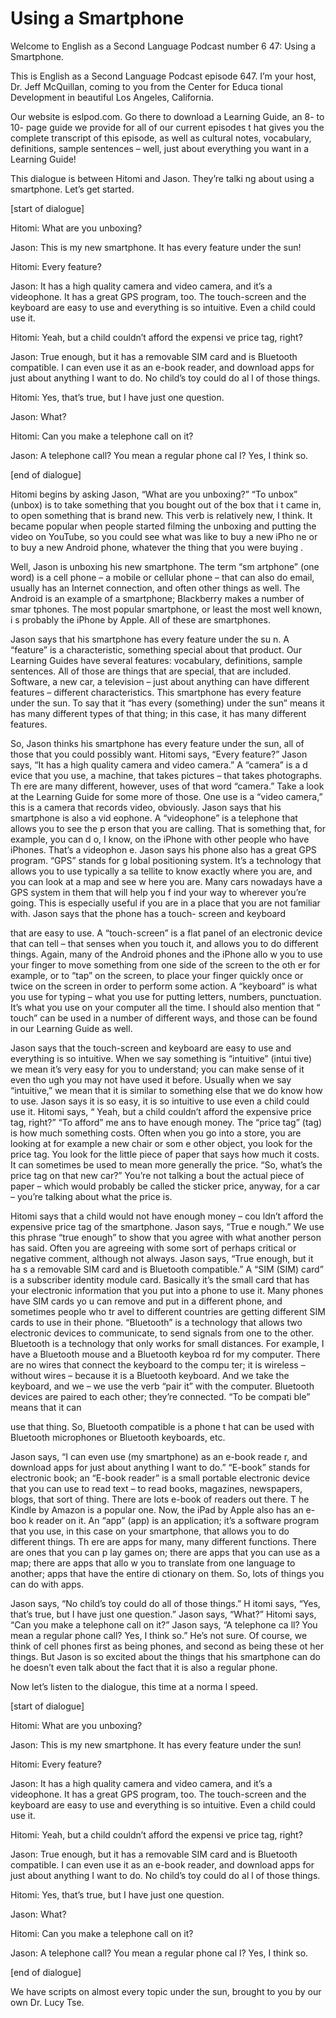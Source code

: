 # Using a Smartphone

Welcome to English as a Second Language Podcast number 6 47: Using a Smartphone.

This is English as a Second Language Podcast episode 647.  I’m your host, Dr. Jeff McQuillan, coming to you from the Center for Educa tional Development in beautiful Los Angeles, California.

Our website is eslpod.com.  Go there to download a Learning Guide, an 8- to 10- page guide we provide for all of our current episodes t hat gives you the complete transcript of this episode, as well as cultural notes, vocabulary, definitions, sample sentences – well, just about everything you want in a Learning Guide!

This dialogue is between Hitomi and Jason.  They’re talki ng about using a smartphone.  Let’s get started.

[start of dialogue]

Hitomi:  What are you unboxing?

Jason:  This is my new smartphone.  It has every feature under the sun!

Hitomi:  Every feature?

Jason:  It has a high quality camera and video camera, and  it’s a videophone.  It has a great GPS program, too.  The touch-screen and the keyboard are easy to use and everything is so intuitive.  Even a child could use it.

Hitomi:  Yeah, but a child couldn’t afford the expensi ve price tag, right?

Jason:  True enough, but it has a removable SIM card and  is Bluetooth compatible.  I can even use it as an e-book reader, and download apps for just about anything I want to do.  No child’s toy could do al l of those things.

Hitomi:  Yes, that’s true, but I have just one question.

Jason:  What?

Hitomi:  Can you make a telephone call on it?

Jason:  A telephone call?  You mean a regular phone cal l?  Yes, I think  so.

 [end of dialogue]

Hitomi begins by asking Jason, “What are you unboxing?”  “To unbox” (unbox) is to take something that you bought out of the box that i t came in, to open something that is brand new.  This verb is relatively new,  I think.  It became popular when people started filming the unboxing and  putting the video on YouTube, so you could see what was like to buy a new iPho ne or to buy a new Android phone, whatever the thing that you were buying .

Well, Jason is unboxing his new smartphone.  The term “sm artphone” (one word) is a cell phone – a mobile or cellular phone – that can  also do email, usually has an Internet connection, and often other things as well.   The Android is an example of a smartphone; Blackberry makes a number of smar tphones.  The most popular smartphone, or least the most well known, i s probably the iPhone by Apple.  All of these are smartphones.

Jason says that his smartphone has every feature under the su n.  A “feature” is a characteristic, something special about that product.  Our Learning Guides have several features: vocabulary, definitions, sample sentences.  All of those are things that are special, that are included.  Software, a new car, a television – just about anything can have different features – different characteristics.  This smartphone has every feature under the sun.  To say that it “has every (something) under the sun” means it has many different types of that thing; in this case, it has many different features.

So, Jason thinks his smartphone has every feature under the  sun, all of those that you could possibly want.  Hitomi says, “Every feature?”   Jason says, “It has a high quality camera and video camera.”  A “camera” is a d evice that you use, a machine, that takes pictures – that takes photographs.  Th ere are many different, however, uses of that word “camera.”  Take a look at the  Learning Guide for some more of those.  One use is a “video camera,” this is a  camera that records video, obviously.  Jason says that his smartphone is also a vid eophone.  A “videophone” is a telephone that allows you to see the p erson that you are calling.  That is something that, for example, you can d o, I know, on the iPhone with other people who have iPhones.  That’s a videophon e.  Jason says his phone also has a great GPS program.  “GPS” stands for g lobal positioning system.  It’s a technology that allows you to use typically a sa tellite to know exactly where you are, and you can look at a map and see w here you are.  Many cars nowadays have a GPS system in them that will help you f ind your way to wherever you’re going.  This is especially useful if you are in a place that you are not familiar with.  Jason says that the phone has a touch- screen and keyboard

 that are easy to use.  A “touch-screen” is a flat panel of an electronic device that can tell – that senses when you touch it, and allows you to  do different things. Again, many of the Android phones and the iPhone allo w you to use your finger to move something from one side of the screen to the oth er for example, or to “tap” on the screen, to place your finger quickly once or  twice on the screen in order to perform some action.  A “keyboard” is what you use for typing – what you use for putting letters, numbers, punctuation.  It’s what you use on your computer all the time.  I should also mention that “ touch” can be used in a number of different ways, and those can be found in our  Learning Guide as well.

Jason says that the touch-screen and keyboard are easy to use and everything is so intuitive.  When we say something is “intuitive” (intui tive) we mean it’s very easy for you to understand; you can make sense of it even tho ugh you may not have used it before.  Usually when we say “intuitive,” we mean that it is similar to something else that we do know how to use.  Jason says it is so easy, it is so intuitive to use even a child could use it.  Hitomi says, “ Yeah, but a child couldn’t afford the expensive price tag, right?”  “To afford” me ans to have enough money. The “price tag” (tag) is how much something costs.  Often  when you go into a store, you are looking at for example a new chair or som e other object, you look for the price tag.  You look for the little piece of  paper that says how much it costs.  It can sometimes be used to mean more generally the price.  “So, what’s the price tag on that new car?”  You’re not talking a bout the actual piece of paper – which would probably be called the sticker price, anyway, for a car – you’re talking about what the price is.

Hitomi says that a child would not have enough money – cou ldn’t afford the expensive price tag of the smartphone.  Jason says, “True e nough.”  We use this phrase “true enough” to show that you agree with what another person has said. Often you are agreeing with some sort of perhaps critical  or negative comment, although not always.  Jason says, “True enough, but it ha s a removable SIM card and is Bluetooth compatible.”  A “SIM (SIM) card” is a  subscriber identity module card.  Basically it’s the small card that has your electronic information that you put into a phone to use it.  Many phones have SIM cards yo u can remove and put in a different phone, and sometimes people who tr avel to different countries are getting different SIM cards to use in their phone.   “Bluetooth” is a technology that allows two electronic devices to communicate, to send signals from one to the other.  Bluetooth is a technology that only works for small distances.  For example, I have a Bluetooth mouse and a Bluetooth keyboa rd for my computer. There are no wires that connect the keyboard to the compu ter; it is wireless – without wires – because it is a Bluetooth keyboard.  And we take the keyboard, and we – we use the verb “pair it” with the computer.  Bluetooth devices are paired to each other; they’re connected.  “To be compati ble” means that it can

 use that thing.  So, Bluetooth compatible is a phone t hat can be used with Bluetooth microphones or Bluetooth keyboards, etc.

Jason says, “I can even use (my smartphone) as an e-book reade r, and download apps for just about anything I want to do.”  “E-book” stands for electronic book; an “E-book reader” is a small portable  electronic device that you can use to read text – to read books, magazines, newspapers,  blogs, that sort of thing.  There are lots e-book of readers out there.  T he Kindle by Amazon is a popular one.  Now, the iPad by Apple also has an e-boo k reader on it.  An “app” (app) is an application; it’s a software program that you use, in this case on your smartphone, that allows you to do different things.  Th ere are apps for many, many different functions.  There are ones that you can p lay games on; there are apps that you can use as a map; there are apps that allo w you to translate from one language to another; apps that have the entire di ctionary on them.  So, lots of things you can do with apps.

Jason says, “No child’s toy could do all of those things.”  H itomi says, “Yes, that’s true, but I have just one question.”  Jason says, “What?”   Hitomi says, “Can you make a telephone call on it?”  Jason says, “A telephone ca ll?  You mean a regular phone call?  Yes, I think  so.”  He’s not sure.  Of course, we think of cell phones first as being phones, and second as being these ot her things.  But Jason is so excited about the things that his smartphone can  do he doesn’t even talk about the fact that it is also a regular phone.

Now let’s listen to the dialogue, this time at a norma l speed.

[start of dialogue]

Hitomi:  What are you unboxing?

Jason:  This is my new smartphone.  It has every feature under the sun!

Hitomi:  Every feature?

Jason:  It has a high quality camera and video camera, and  it’s a videophone.  It has a great GPS program, too.  The touch-screen and the keyboard are easy to use and everything is so intuitive.  Even a child could use it.

Hitomi:  Yeah, but a child couldn’t afford the expensi ve price tag, right?

 Jason:  True enough, but it has a removable SIM card and  is Bluetooth compatible.  I can even use it as an e-book reader, and download apps for just about anything I want to do.  No child’s toy could do al l of those things.

Hitomi:  Yes, that’s true, but I have just one question.

Jason:  What?

Hitomi:  Can you make a telephone call on it?

Jason:  A telephone call?  You mean a regular phone cal l?  Yes, I think  so.

[end of dialogue]

We have scripts on almost every topic under the sun, brought  to you by our own Dr. Lucy Tse.






